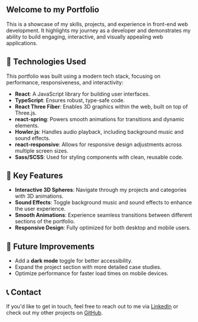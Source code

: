 
Welcome to my **Portfolio**
--
This is a showcase of my skills, projects, and experience in front-end web development. It highlights my journey as a developer and demonstrates my ability to build engaging, interactive, and visually appealing web applications.

## 🔧 Technologies Used

This portfolio was built using a modern tech stack, focusing on performance, responsiveness, and interactivity:

- **React**: A JavaScript library for building user interfaces.
- **TypeScript**: Ensures robust, type-safe code.
- **React Three Fiber**: Enables 3D graphics within the web, built on top of Three.js.
- **react-spring**: Powers smooth animations for transitions and dynamic elements.
- **Howler.js**: Handles audio playback, including background music and sound effects.
- **react-responsive**: Allows for responsive design adjustments across multiple screen sizes.
- **Sass/SCSS**: Used for styling components with clean, reusable code.

## 🎨 Key Features

- **Interactive 3D Spheres**: Navigate through my projects and categories with 3D animations.
- **Sound Effects**: Toggle background music and sound effects to enhance the user experience.
- **Smooth Animations**: Experience seamless transitions between different sections of the portfolio.
- **Responsive Design**: Fully optimized for both desktop and mobile users.

## 🌱 Future Improvements

- Add a **dark mode** toggle for better accessibility.
- Expand the project section with more detailed case studies.
- Optimize performance for faster load times on mobile devices.

## 📞 Contact

If you'd like to get in touch, feel free to reach out to me via [LinkedIn](https://www.linkedin.com/in/sullivan-tobias-340807157) or check out my other projects on [GitHub](https://github.com/sullytobias).
